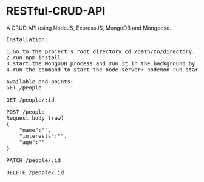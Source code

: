 # RESTful-CRUD-API
A CRUD API using NodeJS, ExpressJS, MongoDB and Mongoose.
<pre>
Installation:

1.Go to the project's root directory cd /path/to/directory.  
2.run npm install.  
3.start the MongoDB process and run it in the background by running mongod command.  
4.run the command to start the node server: nodemon run start.  

Available end-points:
GET /people

GET /people/:id

POST /people  
Request body (raw)   
{  
  	"name":"",  
	"interests":"",  
	"age":""  
}  

PATCH /people/:id  
    
DELETE /people/:id
</pre>
